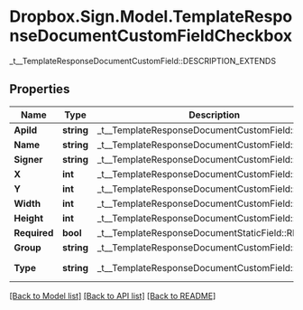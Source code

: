 # Dropbox.Sign.Model.TemplateResponseDocumentCustomFieldCheckbox
_t__TemplateResponseDocumentCustomField::DESCRIPTION_EXTENDS

## Properties

Name | Type | Description | Notes
------------ | ------------- | ------------- | -------------
**ApiId** | **string** |  _t__TemplateResponseDocumentCustomField::API_ID  | [optional] 
**Name** | **string** |  _t__TemplateResponseDocumentCustomField::NAME  | [optional] 
**Signer** | **string** |  _t__TemplateResponseDocumentCustomField::SIGNER  | [optional] 
**X** | **int** |  _t__TemplateResponseDocumentCustomField::X  | [optional] 
**Y** | **int** |  _t__TemplateResponseDocumentCustomField::Y  | [optional] 
**Width** | **int** |  _t__TemplateResponseDocumentCustomField::WIDTH  | [optional] 
**Height** | **int** |  _t__TemplateResponseDocumentCustomField::HEIGHT  | [optional] 
**Required** | **bool** |  _t__TemplateResponseDocumentStaticField::REQUIRED  | [optional] 
**Group** | **string** |  _t__TemplateResponseDocumentCustomField::GROUP  | [optional] 
**Type** | **string** |  _t__TemplateResponseDocumentCustomField::TYPE  | [default to "checkbox"]

[[Back to Model list]](../README.md#documentation-for-models) [[Back to API list]](../README.md#documentation-for-api-endpoints) [[Back to README]](../README.md)

